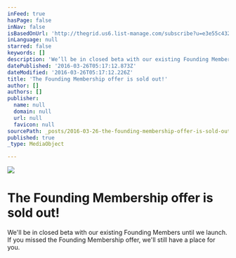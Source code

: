 ```yaml
---
inFeed: true
hasPage: false
inNav: false
isBasedOnUrl: 'http://thegrid.us6.list-manage.com/subscribe?u=e3e55c4321c915d4d6fb9f8f0&id=a1b15cc499'
inLanguage: null
starred: false
keywords: []
description: 'We’ll be in closed beta with our existing Founding Members until we launch. If you missed the Founding Membership offer, we’ll still have a place for you. '
datePublished: '2016-03-26T05:17:12.873Z'
dateModified: '2016-03-26T05:17:12.226Z'
title: 'The Founding Membership offer is sold out!'
author: []
authors: []
publisher:
  name: null
  domain: null
  url: null
  favicon: null
sourcePath: _posts/2016-03-26-the-founding-membership-offer-is-sold-out.md
published: true
_type: MediaObject

---
```

![](https://the-grid-user-content.s3-us-west-2.amazonaws.com/66b026cd-deb0-4ef4-839a-4015fc04db48.png)

# The Founding Membership offer is sold out!

We'll be in closed beta with our existing Founding Members until we launch. If you missed the Founding Membership offer, we'll still have a place for you.